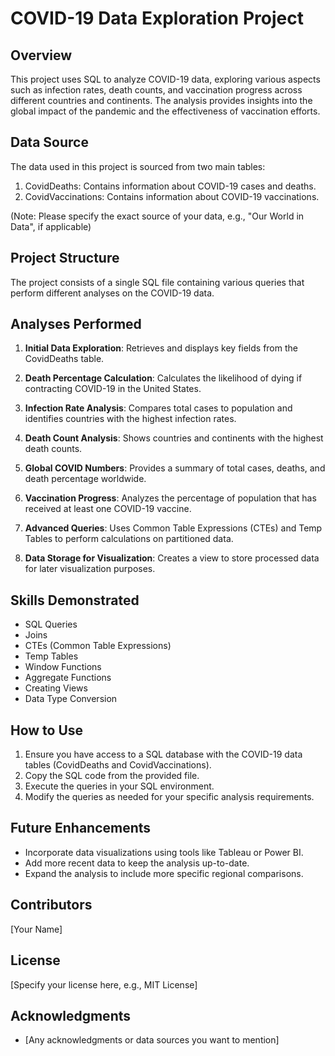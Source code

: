 # COVID-19 Data Exploration Project

## Overview
This project uses SQL to analyze COVID-19 data, exploring various aspects such as infection rates, death counts, and vaccination progress across different countries and continents. The analysis provides insights into the global impact of the pandemic and the effectiveness of vaccination efforts.

## Data Source
The data used in this project is sourced from two main tables:
1. CovidDeaths: Contains information about COVID-19 cases and deaths.
2. CovidVaccinations: Contains information about COVID-19 vaccinations.

(Note: Please specify the exact source of your data, e.g., "Our World in Data", if applicable)

## Project Structure
The project consists of a single SQL file containing various queries that perform different analyses on the COVID-19 data.

## Analyses Performed

1. **Initial Data Exploration**: Retrieves and displays key fields from the CovidDeaths table.

2. **Death Percentage Calculation**: Calculates the likelihood of dying if contracting COVID-19 in the United States.

3. **Infection Rate Analysis**: Compares total cases to population and identifies countries with the highest infection rates.

4. **Death Count Analysis**: Shows countries and continents with the highest death counts.

5. **Global COVID Numbers**: Provides a summary of total cases, deaths, and death percentage worldwide.

6. **Vaccination Progress**: Analyzes the percentage of population that has received at least one COVID-19 vaccine.

7. **Advanced Queries**: Uses Common Table Expressions (CTEs) and Temp Tables to perform calculations on partitioned data.

8. **Data Storage for Visualization**: Creates a view to store processed data for later visualization purposes.

## Skills Demonstrated
- SQL Queries
- Joins
- CTEs (Common Table Expressions)
- Temp Tables
- Window Functions
- Aggregate Functions
- Creating Views
- Data Type Conversion

## How to Use
1. Ensure you have access to a SQL database with the COVID-19 data tables (CovidDeaths and CovidVaccinations).
2. Copy the SQL code from the provided file.
3. Execute the queries in your SQL environment.
4. Modify the queries as needed for your specific analysis requirements.

## Future Enhancements
- Incorporate data visualizations using tools like Tableau or Power BI.
- Add more recent data to keep the analysis up-to-date.
- Expand the analysis to include more specific regional comparisons.

## Contributors
[Your Name]

## License
[Specify your license here, e.g., MIT License]

## Acknowledgments
- [Any acknowledgments or data sources you want to mention]

